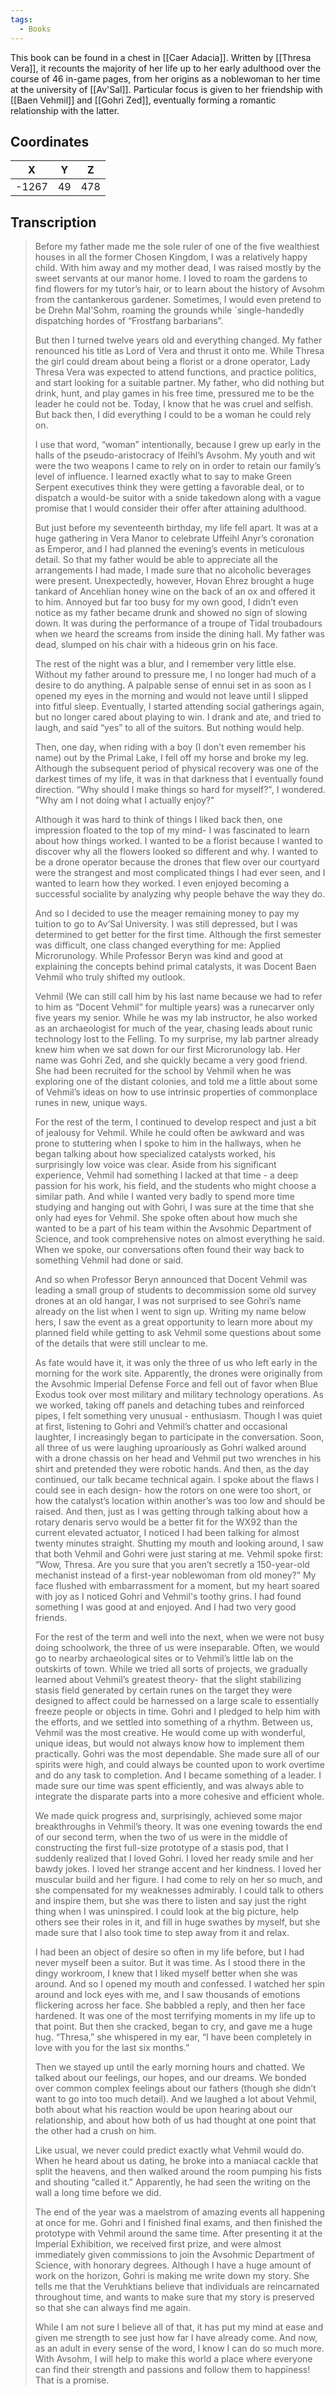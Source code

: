```yaml
---
tags:
  - Books
---
```


This book can be found in a chest in [[Caer Adacia]]. Written by [[Thresa Vera]], it recounts the majority of her life up to her early adulthood over the course of 46 in-game pages, from her origins as a noblewoman to her time at the university of [[Av'Sal]]. Particular focus is given to her friendship with [[Baen Vehmil]] and [[Gohri Zed]], eventually forming a romantic relationship with the latter.

## Coordinates
| **X** | **Y** | **Z** |
| :---: | :---: | :---: |
| -1267 |  49   |  478  |

## Transcription
> Before my father made me the sole ruler of one of the five wealthiest houses in all the former Chosen Kingdom, I was a relatively happy child. With him away and my mother dead, I was raised mostly by the sweet servants at our manor home. I loved to roam the gardens to find flowers for my tutor’s hair, or to learn about the history of Avsohm from the cantankerous gardener. Sometimes, I would even pretend to be Drehn Mal'Sohm, roaming the grounds while `single-handedly dispatching hordes of “Frostfang barbarians”.
>
> But then I turned twelve years old and everything changed. My father renounced his title as Lord of Vera and thrust it onto me. While Thresa the girl could dream about being a florist or a drone operator, Lady Thresa Vera was expected to attend functions, and practice politics, and start looking for a suitable partner. My father, who did nothing but drink, hunt, and play games in his free time, pressured me to be the leader he could not be. Today, I know that he was cruel and selfish. But back then, I did everything I could to be a woman he could rely on.
>
> I use that word, “woman” intentionally, because I grew up early in the halls of the pseudo-aristocracy of Ifeihl’s Avsohm. My youth and wit were the two weapons I came to rely on in order to retain our family’s level of influence. I learned exactly what to say to make Green Serpent executives think they were getting a favorable deal, or to dispatch a would-be suitor with a snide takedown along with a vague promise that I would consider their offer after attaining adulthood.
>
> But just before my seventeenth birthday, my life fell apart. It was at a huge gathering in Vera Manor to celebrate Uffeihl Anyr’s coronation as Emperor, and I had planned the evening’s events in meticulous detail. So that my father would be able to appreciate all the arrangements I had made, I made sure that no alcoholic beverages were present. Unexpectedly, however, Hovan Ehrez brought a huge tankard of Ancehlian honey wine on the back of an ox and offered it to him. Annoyed but far too busy for my own good, I didn’t even notice as my father became drunk and showed no sign of slowing down. It was during the performance of a troupe of Tidal troubadours when we heard the screams from inside the dining hall. My father was dead, slumped on his chair with a hideous grin on his face.
>
> The rest of the night was a blur, and I remember very little else. Without my father around to pressure me, I no longer had much of a desire to do anything. A palpable sense of ennui set in as soon as I opened my eyes in the morning and would not leave until I slipped into fitful sleep. Eventually, I started attending social gatherings again, but no longer cared about playing to win. I drank and ate, and tried to laugh, and said “yes” to all of the suitors. But nothing would help.
>
> Then, one day, when riding with a boy (I don’t even remember his name) out by the Primal Lake, I fell off my horse and broke my leg. Although the subsequent period of physical recovery was one of the darkest times of my life, it was in that darkness that I eventually found direction. “Why should I make things so hard for myself?", I wondered. "Why am I not doing what I actually enjoy?"
>
> Although it was hard to think of things I liked back then, one impression floated to the top of my mind- I was fascinated to learn about how things worked. I wanted to be a florist because I wanted to discover why all the flowers looked so different and why. I wanted to be a drone operator because the drones that flew over our courtyard were the strangest and most complicated things I had ever seen, and I wanted to learn how they worked. I even enjoyed becoming a successful socialite by analyzing why people behave the way they do.
>
> And so I decided to use the meager remaining money to pay my tuition to go to Av’Sal University. I was still depressed, but I was determined to get better for the first time. Although the first semester was difficult, one class changed everything for me: Applied Microrunology. While Professor Beryn was kind and good at explaining the concepts behind primal catalysts, it was Docent Baen Vehmil who truly shifted my outlook.
>
> Vehmil (We can still call him by his last name because we had to refer to him as “Docent Vehmil” for multiple years) was a runecarver only five years my senior. While he was my lab instructor, he also worked as an archaeologist for much of the year, chasing leads about runic technology lost to the Felling. To my surprise, my lab partner already knew him when we sat down for our first Microrunology lab. Her name was Gohri Zed, and she quickly became a very good friend. She had been recruited for the school by Vehmil when he was exploring one of the distant colonies, and told me a little about some of Vehmil’s ideas on how to use intrinsic properties of commonplace runes in new, unique ways.
>
> For the rest of the term, I continued to develop respect and just a bit of jealousy for Vehmil. While he could often be awkward and was prone to stuttering when I spoke to him in the hallways, when he began talking about how specialized catalysts worked, his surprisingly low voice was clear. Aside from his significant experience, Vehmil had something I lacked at that time - a deep passion for his work, his field, and the students who might choose a similar path.  And while I wanted very badly to spend more time studying and hanging out with Gohri, I was sure at the time that she only had eyes for Vehmil. She spoke often about how much she wanted to be a part of his team within the Avsohmic Department of Science, and took comprehensive notes on almost everything he said. When we spoke, our conversations often found their way back to something Vehmil had done or said.
>
> And so when Professor Beryn announced that Docent Vehmil was leading a small group of students to decommission some old survey drones at an old hangar, I was not surprised to see Gohri’s name already on the list when I went to sign up. Writing my name below hers, I saw the event as a great opportunity to learn more about my planned field while getting to ask Vehmil some questions about some of the details that were still unclear to me.
>
> As fate would have it, it was only the three of us who left early in the morning for the work site. Apparently, the drones were originally from the Avsohmic Imperial Defense Force and fell out of favor when Blue Exodus took over most military and military technology operations. As we worked, taking off panels and detaching tubes and reinforced pipes, I felt something very unusual - enthusiasm. Though I was quiet at first, listening to Gohri and Vehmil’s chatter and occasional laughter, I increasingly began to participate in the conversation. Soon, all three of us were laughing uproariously as Gohri walked around with a drone chassis on her head and Vehmil put two wrenches in his shirt and pretended they were robotic hands. And then, as the day continued, our talk became technical again. I spoke about the flaws I could see in each design- how the rotors on one were too short, or how the catalyst’s location within another’s was too low and should be raised. And then, just as I was getting through talking about how a rotary denaris servo would be a better fit for the WX92 than the current elevated actuator, I noticed I had been talking for almost twenty minutes straight. Shutting my mouth and looking around, I saw that both Vehmil and Gohri were just staring at me. Vehmil spoke first: “Wow, Thresa. Are you sure that you aren’t secretly a 150-year-old mechanist instead of a first-year noblewoman from old money?” My face flushed with embarrassment for a moment, but my heart soared with joy as I noticed Gohri and Vehmil's toothy grins. I had found something I was good at and enjoyed. And I had two very good friends.
>
> For the rest of the term and well into the next, when we were not busy doing schoolwork, the three of us were inseparable. Often, we would go to nearby archaeological sites or to Vehmil’s little lab on the outskirts of town. While we tried all sorts of projects, we gradually learned about Vehmil’s greatest theory- that the slight stabilizing stasis field generated by certain runes on the target they were designed to affect could be harnessed on a large scale to essentially freeze people or objects in time. Gohri and I pledged to help him with the efforts, and we settled into something of a rhythm. Between us, Vehmil was the most creative. He would come up with wonderful, unique ideas, but would not always know how to implement them practically. Gohri was the most dependable. She made sure all of our spirits were high, and could always be counted upon to work overtime and do any task to completion. And I became something of a leader. I made sure our time was spent efficiently, and was always able to integrate the disparate parts into a more cohesive and efficient whole.
>
> We made quick progress and, surprisingly, achieved some major breakthroughs in Vehmil’s theory. It was one evening towards the end of our second term, when the two of us were in the middle of constructing the first full-size prototype of a stasis pod, that I suddenly realized that I loved Gohri. I loved her ready smile and her bawdy jokes. I loved her strange accent and her kindness. I loved her muscular build and her figure. I had come to rely on her so much, and she compensated for my weaknesses admirably. I could talk to others and inspire them, but she was there to listen and say just the right thing when I was uninspired. I could look at the big picture, help others see their roles in it, and fill in huge swathes by myself, but she made sure that I also took time to step away from it and relax.
>
> I had been an object of desire so often in my life before, but I had never myself been a suitor. But it was time. As I stood there in the dingy workroom, I knew that I liked myself better when she was around. And so I opened my mouth and confessed. I watched her spin around and lock eyes with me, and I saw thousands of emotions flickering across her face. She babbled a reply, and then her face hardened. It was one of the most terrifying moments in my life up to that point. But then she cracked, began to cry, and gave me a huge hug. “Thresa,” she whispered in my ear, “I have been completely in love with you for the last six months.”
>
> Then we stayed up until the early morning hours and chatted. We talked about our feelings, our hopes, and our dreams. We bonded over common complex feelings about our fathers (though she didn’t want to go into too much detail). And we laughed a lot about Vehmil, both about what his reaction would be upon hearing about our relationship, and about how both of us had thought at one point that the other had a crush on him.
>
> Like usual, we never could predict exactly what Vehmil would do. When he heard about us dating, he broke into a maniacal cackle that split the heavens, and then walked around the room pumping his fists and shouting “called it.” Apparently, he had seen the writing on the wall a long time before we did.
>
> The end of the year was a maelstrom of amazing events all happening at once for me. Gohri and I finished final exams, and then finished the prototype with Vehmil around the same time. After presenting it at the Imperial Exhibition, we received first prize, and were almost immediately given commissions to join the Avsohmic Department of Science, with honorary degrees. Although I have a huge amount of work on the horizon, Gohri is making me write down my story. She tells me that the Veruhktians believe that individuals are reincarnated throughout time, and wants to make sure that my story is preserved so that she can always find me again.
>
> While I am not sure I believe all of that, it has put my mind at ease and given me strength to see just how far I have already come. And now, as an adult in every sense of the word, I know I can do so much more. With Avsohm, I will help to make this world a place where everyone can find their strength and passions and follow them to happiness! That is a promise.

